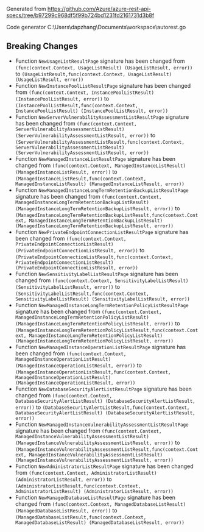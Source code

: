 
Generated from https://github.com/Azure/azure-rest-api-specs/tree/b97299c968df5f99b724bd1231fd2161731d3b8f

Code generator C:\Users\dapzhang\Documents\workspace\autorest.go

## Breaking Changes

- Function `NewUsageListResultPage` signature has been changed from `(func(context.Context, UsageListResult) (UsageListResult, error))` to `(UsageListResult,func(context.Context, UsageListResult) (UsageListResult, error))`
- Function `NewInstancePoolListResultPage` signature has been changed from `(func(context.Context, InstancePoolListResult) (InstancePoolListResult, error))` to `(InstancePoolListResult,func(context.Context, InstancePoolListResult) (InstancePoolListResult, error))`
- Function `NewServerVulnerabilityAssessmentListResultPage` signature has been changed from `(func(context.Context, ServerVulnerabilityAssessmentListResult) (ServerVulnerabilityAssessmentListResult, error))` to `(ServerVulnerabilityAssessmentListResult,func(context.Context, ServerVulnerabilityAssessmentListResult) (ServerVulnerabilityAssessmentListResult, error))`
- Function `NewManagedInstanceListResultPage` signature has been changed from `(func(context.Context, ManagedInstanceListResult) (ManagedInstanceListResult, error))` to `(ManagedInstanceListResult,func(context.Context, ManagedInstanceListResult) (ManagedInstanceListResult, error))`
- Function `NewManagedInstanceLongTermRetentionBackupListResultPage` signature has been changed from `(func(context.Context, ManagedInstanceLongTermRetentionBackupListResult) (ManagedInstanceLongTermRetentionBackupListResult, error))` to `(ManagedInstanceLongTermRetentionBackupListResult,func(context.Context, ManagedInstanceLongTermRetentionBackupListResult) (ManagedInstanceLongTermRetentionBackupListResult, error))`
- Function `NewPrivateEndpointConnectionListResultPage` signature has been changed from `(func(context.Context, PrivateEndpointConnectionListResult) (PrivateEndpointConnectionListResult, error))` to `(PrivateEndpointConnectionListResult,func(context.Context, PrivateEndpointConnectionListResult) (PrivateEndpointConnectionListResult, error))`
- Function `NewSensitivityLabelListResultPage` signature has been changed from `(func(context.Context, SensitivityLabelListResult) (SensitivityLabelListResult, error))` to `(SensitivityLabelListResult,func(context.Context, SensitivityLabelListResult) (SensitivityLabelListResult, error))`
- Function `NewManagedInstanceLongTermRetentionPolicyListResultPage` signature has been changed from `(func(context.Context, ManagedInstanceLongTermRetentionPolicyListResult) (ManagedInstanceLongTermRetentionPolicyListResult, error))` to `(ManagedInstanceLongTermRetentionPolicyListResult,func(context.Context, ManagedInstanceLongTermRetentionPolicyListResult) (ManagedInstanceLongTermRetentionPolicyListResult, error))`
- Function `NewManagedInstanceOperationListResultPage` signature has been changed from `(func(context.Context, ManagedInstanceOperationListResult) (ManagedInstanceOperationListResult, error))` to `(ManagedInstanceOperationListResult,func(context.Context, ManagedInstanceOperationListResult) (ManagedInstanceOperationListResult, error))`
- Function `NewDatabaseSecurityAlertListResultPage` signature has been changed from `(func(context.Context, DatabaseSecurityAlertListResult) (DatabaseSecurityAlertListResult, error))` to `(DatabaseSecurityAlertListResult,func(context.Context, DatabaseSecurityAlertListResult) (DatabaseSecurityAlertListResult, error))`
- Function `NewManagedInstanceVulnerabilityAssessmentListResultPage` signature has been changed from `(func(context.Context, ManagedInstanceVulnerabilityAssessmentListResult) (ManagedInstanceVulnerabilityAssessmentListResult, error))` to `(ManagedInstanceVulnerabilityAssessmentListResult,func(context.Context, ManagedInstanceVulnerabilityAssessmentListResult) (ManagedInstanceVulnerabilityAssessmentListResult, error))`
- Function `NewAdministratorListResultPage` signature has been changed from `(func(context.Context, AdministratorListResult) (AdministratorListResult, error))` to `(AdministratorListResult,func(context.Context, AdministratorListResult) (AdministratorListResult, error))`
- Function `NewManagedDatabaseListResultPage` signature has been changed from `(func(context.Context, ManagedDatabaseListResult) (ManagedDatabaseListResult, error))` to `(ManagedDatabaseListResult,func(context.Context, ManagedDatabaseListResult) (ManagedDatabaseListResult, error))`

